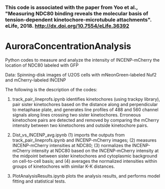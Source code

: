

### This code is associated with the paper from Yoo et al., "Measuring NDC80 binding reveals the molecular basis of tension-dependent kinetochore-microtubule attachments". eLife, 2018. http://dx.doi.org/10.7554/eLife.36392

# AuroraConcentrationAnalysis
Python codes to measure and analyze the intensity of INCENP-mCherry the location of NDC80 labeled with GFP

Data: Spinning-disk images of U2OS cells with mNeonGreen-labeled Nuf2 and mCherry-labeled INCENP

The following is the description of the codes:

1. track_pair_lineprofs.ipynb identifies kinetochores (using trackpy library), pair sister kinetochores based on the distance along and perpendicular to metaphase plate, and generates line profiles of 488 and 560 channel signals along lines crossing two sister kinetochores. Erroneous kinetochore pairs are detected and removed by comparing the mCherry intensity between two kinetochores and outside kinetochore pairs.  

2. Dist_vs_INCENP_avg.ipynb (1) imports the outputs from track_pair_lineprofs.ipynb and INCENP-mCherry images; (2) measures INCENP-mCherry intensities at NDC80; (3) normalizes the INCENP-mCherry intensity at NDC80 based on the INCENP-mCherry intensity at the midpoint between sister kinetochores and cytoplasmic background on cell-to-cell basis; and (4) averages the normalized intensities within groups of kinetochores with similar K-K distances. 

3. PlotAnalysisResults.ipynb plots the analysis results, and performs model fitting and statistical tests.

